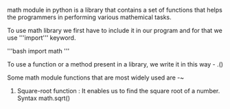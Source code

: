 math module in python is a library that contains a set of functions that helps the programmers in performing various mathemical tasks.

To use math library we first have to include it in our program and for that we use '''import''' keyword.

'''bash
import math
'''

To use a function or a method present in a library, we write it in this way -
    <module-name>.<method-name>()

Some math module functions that are most widely used are -~

01. Square-root function : It enables us to find the square root of a number.
Syntax
    math.sqrt(<value>)